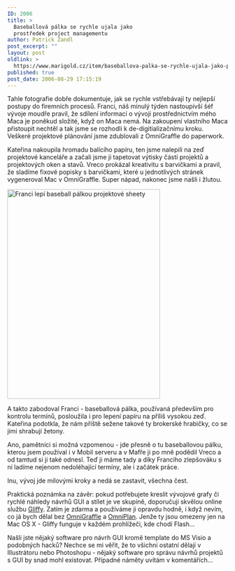 ```yaml
---
ID: 2006
title: >
  Baseballová pálka se rychle ujala jako
  prostředek project managementu
author: Patrick Zandl
post_excerpt: ""
layout: post
oldlink: >
  https://www.marigold.cz/item/baseballova-palka-se-rychle-ujala-jako-prostredek-project-managementu
published: true
post_date: 2006-08-29 17:15:19
---
```

<p>Tahle fotografie dobře dokumentuje, jak se rychle vstřebávají ty nejlepší postupy do firemních procesů. Franci, náš minulý týden nastoupivší šéf vývoje moudře pravil, že sdílení informací o vývoji prostřednictvím mého Maca je poněkud složité, když on Maca nemá. Na zakoupení vlastního Maca přistoupit nechtěl a tak jsme se rozhodli k de-digitializačnímu kroku. Veškeré projektové plánování jsme zdublovali z OmniGraffle do paperwork. </p>

<p>Kateřina nakoupila hromadu balícího papíru, ten jsme nalepili na zeď projektové kanceláře a začali jsme ji tapetovat výtisky částí projektů a projektových oken a stavů. Vreco prokázal kreativitu s barvičkami a pravil, že sladíme fixové popisky s barvičkami, které u jednotlivých stránek vygeneroval Mac v OmniGraffle. Super nápad, nakonec jsme našli i žlutou. </p>

<div class="rightbox"><img src="/wp-content/uploads/20060829-Franci-Bejzbolka.jpg" alt="Franci lepí baseball pálkou projektové sheety" width="349" height="478" /></div><p>A takto zabodoval Franci - baseballová pálka, používaná především pro kontrolu termínů, posloužila i pro lepení papíru na příliš vysokou zeď. Kateřina podotkla, že nám příště sežene takové ty brokerské hrabičky, co se jimi shrabují žetony. </p>

<p>Ano, pamětníci si možná vzpomenou - jde přesně o tu baseballovou pálku, kterou jsem používal i v Mobil serveru a v Mafře ji po mně podědil Vreco a od tamtud si ji také odnesl. Teď ji máme tady a díky Franciho zlepšováku s ní ladíme nejenom nedoléhající termíny, ale i začátek práce. </p>

<p>Inu, vývoj jde mílovými kroky a nedá se zastavit, všechna čest. </p>

<p>Praktická poznámka na závěr: pokud potřebujete kreslit vývojové grafy či rychlé náhledy návrhů GUI a stílet je ve skupině, doporučuji skvělou online službu <a href="http://www.gliffy.com/">Gliffy</a>. Zatím je zdarma a používáme ji opravdu hodně, i když nevím, co já bych dělal bez <a href="http://www.omnigroup.com/applications/omnigraffle/">OmniGraffle</a> a <a href="http://www.omnigroup.com/applications/omniplan/">OmniPlan</a>. Jenže ty jsou omezeny jen na Mac OS X - Gliffy funguje v každém prohlížeči, kde chodí Flash... </p>

<p>Našli jste nějaký software pro návrh GUI kromě template do MS Visio a podobných hacků? Nechce se mi věřit, že to všichni ostatní dělají v Illustrátoru nebo Photoshopu - nějaký software pro správu návrhů projektů s GUI by snad mohl existovat. Případné náměty uvítám v komentářích...
</p>
